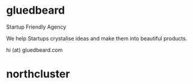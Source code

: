 # gluedbeard
Startup Friendly Agency

We help Startups crystalise ideas and make them into beautiful products. 

hi (at) gluedbeard.com
# northcluster

